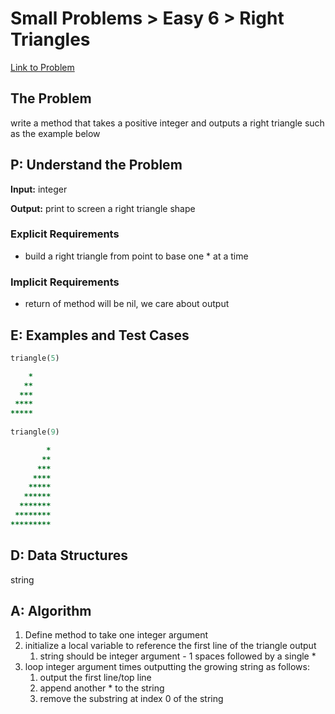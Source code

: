# Small Problems > Easy 6 > Right Triangles

[Link to Problem](https://launchschool.com/exercises/d165e3c4)

## The Problem

write a method that takes a positive integer and outputs a right triangle such as the example below

## P: Understand the Problem

**Input:** integer

**Output:** print to screen a right triangle shape

### Explicit Requirements
- build a right triangle from point to base one * at a time

### Implicit Requirements

- return of method will be nil, we care about output


## E: Examples and Test Cases

```ruby
triangle(5)

    *
   **
  ***
 ****
*****
  
triangle(9)

        *
       **
      ***
     ****
    *****
   ******
  *******
 ********
*********
```

## D: Data Structures

string


## A: Algorithm
1. Define method to take one integer argument
2. initialize a local variable to reference the first line of the triangle output
   1. string should be integer argument - 1 spaces followed by a single *
3. loop integer argument times outputting the growing string as follows:
   1. output the first line/top line
   2. append another * to the string
   3. remove the substring at index 0 of the string